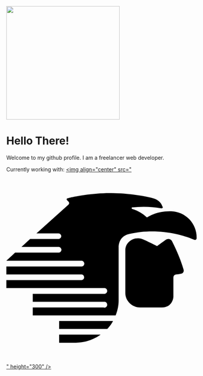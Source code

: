 <a href="URL_REDIRECT" target="blank"><img align="center" src="https://pbs.twimg.com/media/EiV8NhLUMAAPmzN.jpg:large" height="300" /></a>
<h1>Hello There!</h1>
Welcome to my github profile. I am a freelancer web developer. 

Currently working with: 
<a href="URL_REDIRECT" target="blank"><img align="center" src="<svg role="img" viewBox="0 0 24 24" xmlns="http://www.w3.org/2000/svg"><title>Aerom&#233;xico</title><path d="M22.354 12.222c.044.156 0 .422-.267.489a3.74 3.74 0 0 1-.666.11c-.377.045-.355.356-.355.534v2.264c0 .31-.244 1.354-1.443 1.354H16.87c-1.043 0-1.864-.866-1.864-1.798V9.803c-.022-.932.821-1.554 1.576-1.532.377 0 .644.111.843.222.444.2.933.444 1.577.755 0 0 1.02-.733 1.087-.777.355-.244.688-.067.8.155.377.733 1.087 2.22 1.465 3.596zm1.642-4.018a3.283 3.283 0 0 0-3.219-3.33c-1.709-.044-2.663.578-3.019.755-.022.023-.066 0-.11-.044-.311-.31-1-.777-1.754-.999-.111-.022-.133-.2 0-.2a13.3 13.3 0 0 1 3.64.111c.134.023.245-.066.178-.177-.044-.089-.067-.133-.133-.289-.156-.31-.533-.644-1.021-.777-1.266-.355-3.441-.666-5.394-.666-2.176-.022-4.484.422-5.062.555-.133.023-.333.09-.377.09-.111 0-.155.155-.089.221l.222.222c.067.089.111.222-.022.355L3.796 7.65H6.57c.177 0 .355.155.355.355 0 .177-.156.355-.333.355H2.997l-1.088.999h4.706c.178 0 .333.2.333.355 0 .155-.133.355-.333.355H1.11L0 11.09h9.501c.177 0 .333.2.333.355 0 .2-.133.378-.333.378H0v.999h9.479c.222 0 .333.2.333.377 0 .156-.156.333-.356.333H0v1h12.386c.2 0 .334.177.334.377 0 .177-.156.355-.334.355H3.33v.999h9.079c.177 0 .31.2.31.377s-.155.355-.31.355l-.178-.022H3.33v.999h10.455s.377-.866.377-1.843V9.403c0-.532.222-1.42 1.31-1.664.022 0 .067-.023.089-.023 3.085-.732 6.26-.066 8.058.71.333.156.4-.11.377-.222zM6.66 21.413h2.11c1.886-.022 3.107-1.02 3.107-1.02H6.659v1.02zm0-1.731h6.06c.29-.289.644-.8.733-.999H6.659v.999Z"/></svg>" height="300" /></a>
